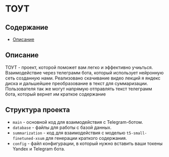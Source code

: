 # ТОУТ

## Содержание
- [Описание](#описание)

## Описание
ТОУТ - проект, которой поможет вам легко и эффективно учиьться. Взаимодействие через телеграмм бота, который использует нейронную сеть созданную нами. Реализовано скачивание видео лекций я яндекс диска и дальшейшее преобразование в текст для суммаризации. Пользователя так же могут напрямую отправлять текст телеграмм бота, который вернет им краткое содержание

## Структура проекта

- `main` - основной код для взаимодействия с Telegram-ботом.
- `database` - файлы для работы с базой данных.
- `summarization` - код для взаимодействия с моделью `t5-small-finetuned-xsum` для генерации краткого содержания.
- `config` - файл конфигурации, в который нужно вставить ваши токены Yandex и Telegram бота.

